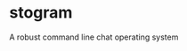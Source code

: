 # stogram

A robust command line chat operating system
<!--
# SSSS  TTTTT  OOO   GGGG  RRRR    AAA   MM   MM
# S       T   O   O G      R   R  A   A  MMM MMM
#  SSS    T   O   O G  GG  R RR   AAAAA  MM M MM
#     S   T   O   O G   G  R   R  A   A  MM   MM
# SSSS    T    OOO   GGGG  R   R  A   A  MM   MM
>

